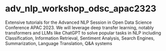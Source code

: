 # adv_nlp_workshop_odsc_apac2323
Extensive tutorials for the Advanced NLP Session in Open Data Science Conference APAC 2023. We will leverage deep transfer learning, notably transformers and LLMs like ChatGPT to solve popular tasks in NLP including Classification, Information Retrieval, Sentiment Analysis, Search Engines, Summarization, Language Translation, Q&amp;A systems
